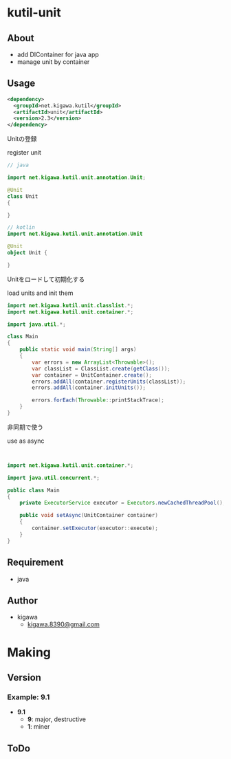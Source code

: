 # kutil-unit

## About

* add DIContainer for java app
* manage unit by container

## Usage

```pom.xml
<dependency>
  <groupId>net.kigawa.kutil</groupId>
  <artifactId>unit</artifactId>
  <version>2.3</version>
</dependency>
```

Unitの登録

register unit

```java
// java

import net.kigawa.kutil.unit.annotation.Unit;

@Unit
class Unit
{

}
```

```kotlin
// kotlin
import net.kigawa.kutil.unit.annotation.Unit

@Unit
object Unit {

}
```

Unitをロードして初期化する

load units and init them

```java
import net.kigawa.kutil.unit.classlist.*;
import net.kigawa.kutil.unit.container.*;

import java.util.*;

class Main
{
    public static void main(String[] args)
    {
        var errors = new ArrayList<Throwable>();
        var classList = ClassList.create(getClass());
        var container = UnitContainer.create();
        errors.addAll(container.registerUnits(classList));
        errors.addAll(container.initUnits());

        errors.forEach(Throwable::printStackTrace);
    }
}
```

非同期で使う

use as async

```java


import net.kigawa.kutil.unit.container.*;

import java.util.concurrent.*;

public class Main
{
    private ExecutorService executor = Executors.newCachedThreadPool();

    public void setAsync(UnitContainer container)
    {
        container.setExecutor(executor::execute);
    }
}

```

## Requirement

* java

## Author

* kigawa
    * kigawa.8390@gmail.com

# Making

## Version

### Example: 9.1

* **9.1**
    * **9**: major, destructive
    * **1**: miner

## ToDo
